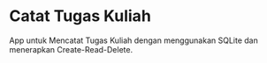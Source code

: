 # Catat Tugas Kuliah
App untuk Mencatat Tugas Kuliah dengan menggunakan SQLite dan menerapkan Create-Read-Delete.
